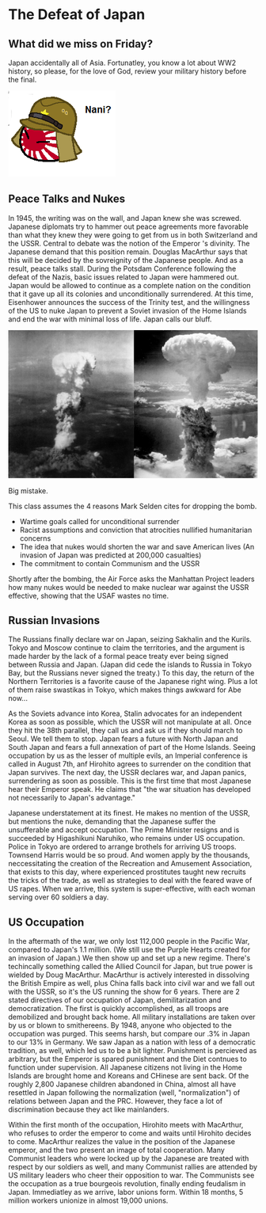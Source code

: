 # The Defeat of Japan

## What did we miss on Friday?

Japan accidentally all of Asia. Fortunatley, you know a lot about WW2 history, so please, for the love of God, review your military history before the final.

![](../res/Japanball.png)

## Peace Talks and Nukes

In 1945, the writing was on the wall, and Japan knew she was screwed. Japanese diplomats try to hammer out peace agreements more favorable than what they knew they were going to get from us in both Switzerland and the USSR. Central to debate was the notion of the Emperor
's divinity. The Japanese demand that this position remain. Douglas MacArthur says that this will be decided by the sovreignity of the Japanese people. And as a result, peace talks stall. During the Potsdam Conference following the defeat of the Nazis, basic issues related to Japan were hammered out. Japan would be allowed to continue as a complete nation on the condition that it gave up all its colonies and unconditionally surrendered. At this time, Eisenhower announces the success of the Trinity test, and the willingness of the US to nuke Japan to prevent a Soviet invasion of the Home Islands and end the war with minimal loss of life. Japan calls our bluff.

![](../res/nuke.jpg)

Big mistake.

This class assumes the 4 reasons Mark Selden cites for dropping the bomb.

* Wartime goals called for unconditional surrender
* Racist assumptions and conviction that atrocities nullified humanitarian concerns
* The idea that nukes would shorten the war and save American lives (An invasion of Japan was predicted at 200,000 casualties)
* The commitment to contain Communism and the USSR

Shortly after the bombing, the Air Force asks the Manhattan Project leaders how many nukes would be needed to make nuclear war against the USSR effective, showing that the USAF wastes no time.

## Russian Invasions

The Russians finally declare war on Japan, seizing Sakhalin and the Kurils. Tokyo and Moscow continue to claim the territories, and the argument is made harder by the lack of a formal peace treaty ever being signed between Russia and Japan. (Japan did cede the islands to Russia in Tokyo Bay, but the Russians never signed the treaty.) To this day, the return of the Northern Territories is a favorite cause of the Japanese right wing. Plus a lot of them raise swastikas in Tokyo, which makes things awkward for Abe now...

As the Soviets advance into Korea, Stalin advocates for an independent Korea as soon as possible, which the USSR will not manipulate at all. Once they hit the 38th parallel, they call us and ask us if they should march to Seoul. We tell them to stop. Japan fears a future with North Japan and South Japan and fears a full annexation of part of the Home Islands. Seeing occupation by us as the lesser of multiple evils, an Imperial conference is called in August 7th, anf Hirohito agrees to surrender on the condition that Japan survives. The next day, the USSR declares war, and Japan panics, surrendering as soon as possible. This is the first time that most Japanese hear their Emperor speak. He claims that "the war situation has developed not necessarily to Japan's advantage."

Japanese understatement at its finest. He makes no mention of the USSR, but mentions the nuke, demanding that the Japanese suffer the unsufferable and accept occupation. The Prime Minister resigns and is succeeded by Higashikuni Naruhiko, who remains under US occupation. Police in Tokyo are ordered to arrange brothels for arriving US troops. Townsend Harris would be so proud. And women apply by the thousands, neccessitating the creation of the Recreation and Amusement Association, that exists to this day, where experienced prostitutes taught new recruits the tricks of the trade, as well as strategies to deal with the feared wave of US rapes. When we arrive, this system is super-effective, with each woman serving over 60 soldiers a day.

## US Occupation

In the aftermath of the war, we only lost 112,000 people in the Pacific War, compared to Japan's 1.1 million. (We still use the Purple Hearts created for an invasion of Japan.) We then show up and set up a new regime. There's techincally something called the Allied Council for Japan, but true power is wielded by Doug MacArthur. MacArthur is actively interested in dissolving the British Empire as well, plus China falls back into civil war and we fall out with the USSR, so it's the US running the show for 6 years. There are 2 stated directives of our occupation of Japan, demilitarization and democratization. The first is quickly accomplished, as all troops are demobilized and brought back home. All military installations are taken over by us or blown to smithereens. By 1948, anyone who objected to the occupation was purged. This seems harsh, but compare our .3% in Japan to our 13% in Germany. We saw Japan as a nation with less of a democratic tradition, as well, which led us to be a bit lighter. Punishment is percieved as arbitrary, but the Emperor is spared punishment and the Diet contnues to function under supervision. All Japanese citizens not living in the Home Islands are brought home and Koreans and CHinese are sent back. Of the roughly 2,800 Japanese children abandoned in China, almost all have resettled in Japan following the normalization (well, "normalization") of relations between Japan and the PRC. However, they face a lot of discrimination because they act like mainlanders.

Within the first month of the occupation, Hirohito meets with MacArthur, who refuses to order the emperor to come and waits until Hirohito decides to come. MacArthur realizes the value in the position of the Japanese emperor, and the two present an image of total cooperation. Many Communist leaders who were locked up by the Japanese are treated with respect by our soldiers as well, and many Communist rallies are attended by US military leaders who cheer their opposition to war. The Communists see the occupation as a true bourgeois revolution, finally ending feudalism in Japan. Immediatley as we arrive, labor unions form. Within 18 months, 5 million workers unionize in almost 19,000 unions.
